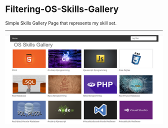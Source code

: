 # Filtering-OS-Skills-Gallery
Simple Skills Gallery Page that represents my skill set.
***
![](Images/os-filter-skills.png)
